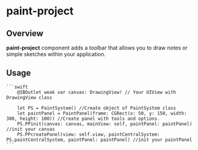 # paint-project

## Overview

**paint-project** component adds a toolbar that allows you to draw notes or simple sketches within your application.

## Usage
    ```swift
        @IBOutlet weak var canvas: DrawingView! // Your UIView with DrawingView class
        
        let PS = PaintSystem() //Create object of PaintSystem class
        let paintPanel = PaintPanel(frame: CGRect(x: 50, y: 150, width: 300, height: 100)) //Create panel with tools and options.
        PS.PPinit(canvas: canvas, mainView: self, paintPanel: paintPanel) //init your canvas
        PS.PPcreatePanel(view: self.view, paintCentralSystem: PS.paintCentralSystem, paintPanel: paintPanel) //init your paintPanel
    ```
